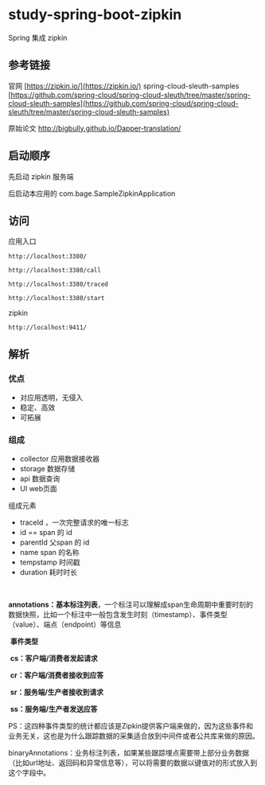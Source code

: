 # study-spring-boot-zipkin #
Spring 集成 zipkin


## 参考链接 ##
官网 [https://zipkin.io/](https://zipkin.io/)
spring-cloud-sleuth-samples [https://github.com/spring-cloud/spring-cloud-sleuth/tree/master/spring-cloud-sleuth-samples](https://github.com/spring-cloud/spring-cloud-sleuth/tree/master/spring-cloud-sleuth-samples)



原始论文 http://bigbully.github.io/Dapper-translation/

## 启动顺序 ##

先启动 zipkin 服务端

后启动本应用的 com.bage.SampleZipkinApplication



## 访问

应用入口

```
http://localhost:3380/

http://localhost:3380/call

http://localhost:3380/traced

http://localhost:3380/start
```



zipkin

```
http://localhost:9411/

```



## 解析

### 优点

- 对应用透明，无侵入
- 稳定、高效
- 可拓展

### 组成

- collector 应用数据接收器
- storage 数据存储
- api 数据查询
- UI web页面

组成元素

- traceId ，一次完整请求的唯一标志
- id == span 的 id
- parentId 父span 的 id
- name span 的名称
- tempstamp 时间戳
- duration 耗时时长

​     

​      **annotations：基本标注列表**，一个标注可以理解成span生命周期中重要时刻的数据快照，比如一个标注中一般包含发生时刻（timestamp）、事件类型（value）、端点（endpoint）等信息

​        **事件类型**

​            **cs：客户端/消费者发起请求**

​            **cr：客户端/消费者接收到应答**

​            **sr：服务端/生产者接收到请求**

​            **ss：服务端/生产者发送应答**

​          PS：这四种事件类型的统计都应该是Zipkin提供客户端来做的，因为这些事件和业务无关，这也是为什么跟踪数据的采集适合放到中间件或者公共库来做的原因。

​      binaryAnnotations：业务标注列表，如果某些跟踪埋点需要带上部分业务数据（比如url地址、返回码和异常信息等），可以将需要的数据以键值对的形式放入到这个字段中。